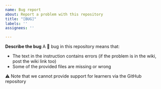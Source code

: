 ```yaml
---
name: Bug report
about: Report a problem with this repository
title: "[BUG]"
labels: ''
assignees: ''

---
```


**Describe the bug**
A :bug: bug in this repository means that:
* The text in the instruction contains errors (if the problem is in the wiki, post the wiki link too)
* Some of the provided files are missing or wrong

:warning: Note that we cannot provide support for learners via the GitHub repository
